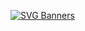 [![SVG Banners](https://svg-banners.vercel.app/api?type=origin&text1=RAAJ2005&text2=Web-Developer&width=800&height=400)](https://github.com/Akshay090/svg-banners)
